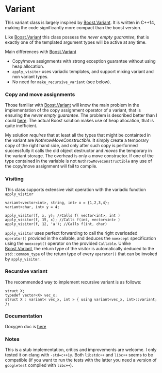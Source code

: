 # Variant

This variant class is largely inspired by [Boost.Variant](http://www.boost.org/doc/libs/1_57_0/doc/html/variant.html). It is written in C++14, making the code significantly more compact than the boost version.

Like [Boost.Variant](http://www.boost.org/doc/libs/1_57_0/doc/html/variant.html) this class possess the *never empty guarantee*, that is exactly one of the templated argument types will be active at any time.

Main differences with [Boost.Variant](http://www.boost.org/doc/libs/1_57_0/doc/html/variant.html)
   - Copy/move assignments with strong exception guarantee without using heap allocation.
   - `apply_visitor` uses variadic templates, and support mixing variant and non variant types.
   - No need for `make_recursive_variant` (see below).
 
### Copy and move assignments

Those familiar with <a href=http://www.boost.org/doc/libs/1_57_0/doc/html/variant.html>Boost.Variant</a> will know the main problem in the implementation of the copy assignment operator of a variant, that is ensuring the *never empty guarantee*. The problem is described better than I could [here](http://www.boost.org/doc/libs/1_57_0/doc/html/variant/design.html#variant.design.never-empty). The actual Boost solution makes use of heap allocation, that is quite inefficient.

My solution *requires* that at least all the types that might be containted in the variant are *NothrowMoveConstructible*. It simply create a temporary copy of the right hand side, and only after such copy is performed successfully it calls the old object destructor and *moves* the temporary in the variant storage. The overhead is only a move constructor. If one of the type contained in the variable is not `NothrowMoveConstructible` any use of the copy/move assignment will fail to compile.

### Visiting

This class supports extensive visit operation with the variadic function `apply_vistior`

    variant<vector<int>, string, int> x = {1,2,3,4};
    variant<char, int> y = 4;
    
    apply_visitor(f, x, y); //Calls f( vector<int>, int )
    apply_visitor(f, 15, x); //Calls f(int, vector<int> )
    apply_visitor(f, 12, 'a'); //Calls f(int, char)

 `apply_visitor` uses perfect forwarding to call the right overloaded `operator()` provided in the callable, and deduces the `noexcept` specification using the `noexcept()` operator on the provided `Callable`. Unlike [Boost.Variant](http://www.boost.org/doc/libs/1_57_0/doc/html/variant/design.html#variant.design.never-empty), the return type of the visitor is automatically deduced to the `std::common_type` of the return type of every  `operator()` that can be invoked by `apply_visitor`.
 
### Recursive variant
 
 The recommended way to implement recursive variant is as follows:

    struct X;
    typedef vector<X> vec_x;
    struct X : variant< vec_x, int > { using variant<vec_x, int>::variant; };

### Documentation

 Doxygen doc is [here](http://sbabbi.github.io/variant/index.html)

### Notes
This is a stub implementation, critics and improvements are welcome. I only tested it on clang with `-std=c++1y`. Both `libstdc++` and `libc++` seems to be compatible (if you want to run the tests with the latter you need a version of `googletest` compiled with `libc++`).

